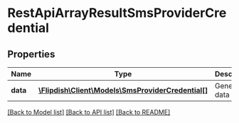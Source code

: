 # RestApiArrayResultSmsProviderCredential

## Properties
Name | Type | Description | Notes
------------ | ------------- | ------------- | -------------
**data** | [**\Flipdish\\Client\Models\SmsProviderCredential[]**](SmsProviderCredential.md) | Generic data object. | 

[[Back to Model list]](../README.md#documentation-for-models) [[Back to API list]](../README.md#documentation-for-api-endpoints) [[Back to README]](../README.md)


